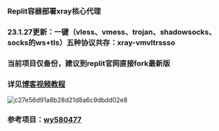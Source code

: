 ### Replit容器部署xray核心代理
### 23.1.27更新：一键（vless、vmess、trojan、shadowsocks、socks的ws+tls）五种协议共存：xray-vmvltrssso
### 当前项目仅备份，建议到replit官网直接fork最新版
### 详见[博客视频教程](https://ygkkk.blogspot.com/2022/12/replit-xray-vmess-vless-trojan-shadowsocks.html)
![c27e56d91a8b28d21d8a6c9dbdd02e8](https://user-images.githubusercontent.com/121604513/213597462-964894e2-50b1-419a-bae1-8d8ada8b1e65.png)
### 参考项目：[wy580477](https://github.com/wy580477/replit-trojan)
